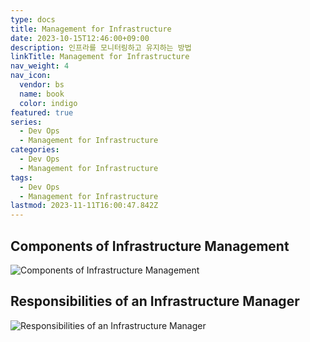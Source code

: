```yaml
---
type: docs
title: Management for Infrastructure
date: 2023-10-15T12:46:00+09:00
description: 인프라를 모니터링하고 유지하는 방법
linkTitle: Management for Infrastructure
nav_weight: 4
nav_icon:
  vendor: bs
  name: book
  color: indigo
featured: true
series:
  - Dev Ops
  - Management for Infrastructure
categories:
  - Dev Ops
  - Management for Infrastructure
tags:
  - Dev Ops
  - Management for Infrastructure
lastmod: 2023-11-11T16:00:47.842Z
---
```


## Components of Infrastructure Management

![Components of Infrastructure Management](/dev-ops/3-components-of-infrastructure-management.png?width=512px#center)

## Responsibilities of an Infrastructure Manager

![Responsibilities of an Infrastructure Manager](/dev-ops/responsibilities-of-an-infrastructure-manager.png?width=512px#center)
